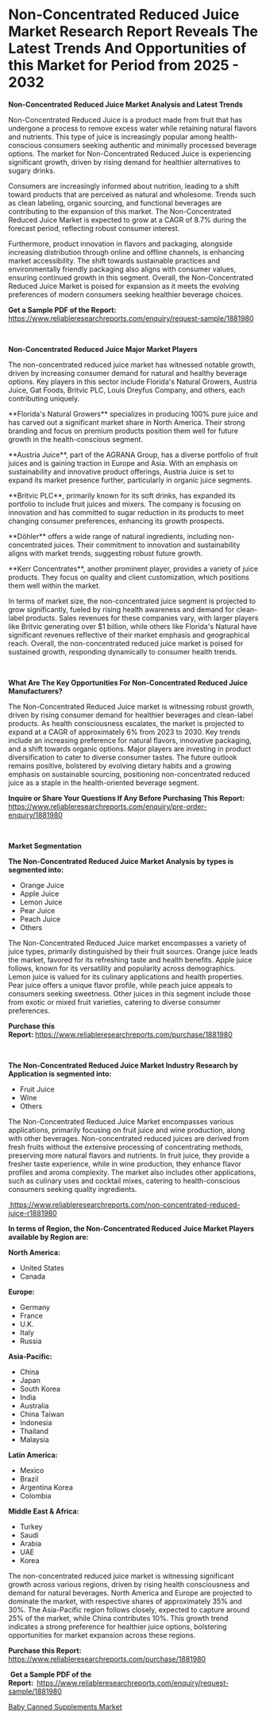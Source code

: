 <p><h1>Non-Concentrated Reduced Juice Market Research Report Reveals The Latest Trends And Opportunities of this Market for Period from 2025 - 2032</h1></p><p><strong>Non-Concentrated Reduced Juice Market Analysis and Latest Trends</strong></p>
<p><p>Non-Concentrated Reduced Juice is a product made from fruit that has undergone a process to remove excess water while retaining natural flavors and nutrients. This type of juice is increasingly popular among health-conscious consumers seeking authentic and minimally processed beverage options. The market for Non-Concentrated Reduced Juice is experiencing significant growth, driven by rising demand for healthier alternatives to sugary drinks.</p><p>Consumers are increasingly informed about nutrition, leading to a shift toward products that are perceived as natural and wholesome. Trends such as clean labeling, organic sourcing, and functional beverages are contributing to the expansion of this market. The Non-Concentrated Reduced Juice Market is expected to grow at a CAGR of 8.7% during the forecast period, reflecting robust consumer interest.</p><p>Furthermore, product innovation in flavors and packaging, alongside increasing distribution through online and offline channels, is enhancing market accessibility. The shift towards sustainable practices and environmentally friendly packaging also aligns with consumer values, ensuring continued growth in this segment. Overall, the Non-Concentrated Reduced Juice Market is poised for expansion as it meets the evolving preferences of modern consumers seeking healthier beverage choices.</p></p>
<p><strong>Get a Sample PDF of the Report:&nbsp;</strong> <a href="https://www.reliableresearchreports.com/enquiry/request-sample/1881980?utm_campaign=2737&utm_medium=2&utm_source=Github&utm_content=ia&utm_term=07042025&utm_id=non-concentrated-reduced-juice">https://www.reliableresearchreports.com/enquiry/request-sample/1881980</a></p>
<p>&nbsp;</p>
<p><strong>Non-Concentrated Reduced Juice Major Market Players</strong></p>
<p><p>The non-concentrated reduced juice market has witnessed notable growth, driven by increasing consumer demand for natural and healthy beverage options. Key players in this sector include Florida's Natural Growers, Austria Juice, Gat Foods, Britvic PLC, Louis Dreyfus Company, and others, each contributing uniquely.</p><p>**Florida's Natural Growers** specializes in producing 100% pure juice and has carved out a significant market share in North America. Their strong branding and focus on premium products position them well for future growth in the health-conscious segment.</p><p>**Austria Juice**, part of the AGRANA Group, has a diverse portfolio of fruit juices and is gaining traction in Europe and Asia. With an emphasis on sustainability and innovative product offerings, Austria Juice is set to expand its market presence further, particularly in organic juice segments.</p><p>**Britvic PLC**, primarily known for its soft drinks, has expanded its portfolio to include fruit juices and mixers. The company is focusing on innovation and has committed to sugar reduction in its products to meet changing consumer preferences, enhancing its growth prospects.</p><p>**Döhler** offers a wide range of natural ingredients, including non-concentrated juices. Their commitment to innovation and sustainability aligns with market trends, suggesting robust future growth.</p><p>**Kerr Concentrates**, another prominent player, provides a variety of juice products. They focus on quality and client customization, which positions them well within the market.</p><p>In terms of market size, the non-concentrated juice segment is projected to grow significantly, fueled by rising health awareness and demand for clean-label products. Sales revenues for these companies vary, with larger players like Britvic generating over $1 billion, while others like Florida's Natural have significant revenues reflective of their market emphasis and geographical reach. Overall, the non-concentrated reduced juice market is poised for sustained growth, responding dynamically to consumer health trends.</p></p>
<p>&nbsp;</p>
<p><strong>What Are The Key Opportunities For Non-Concentrated Reduced Juice Manufacturers?</strong></p>
<p><p>The Non-Concentrated Reduced Juice market is witnessing robust growth, driven by rising consumer demand for healthier beverages and clean-label products. As health consciousness escalates, the market is projected to expand at a CAGR of approximately 6% from 2023 to 2030. Key trends include an increasing preference for natural flavors, innovative packaging, and a shift towards organic options. Major players are investing in product diversification to cater to diverse consumer tastes. The future outlook remains positive, bolstered by evolving dietary habits and a growing emphasis on sustainable sourcing, positioning non-concentrated reduced juice as a staple in the health-oriented beverage segment.</p></p>
<p><strong>Inquire or Share Your Questions If Any Before Purchasing This Report:</strong> <a href="https://www.reliableresearchreports.com/enquiry/pre-order-enquiry/1881980?utm_campaign=2737&utm_medium=2&utm_source=Github&utm_content=ia&utm_term=07042025&utm_id=non-concentrated-reduced-juice">https://www.reliableresearchreports.com/enquiry/pre-order-enquiry/1881980</a></p>
<p>&nbsp;</p>
<p><strong>Market Segmentation</strong></p>
<p><strong>The Non-Concentrated Reduced Juice Market Analysis by types is segmented into:</strong></p>
<p><ul><li>Orange Juice</li><li>Apple Juice</li><li>Lemon Juice</li><li>Pear Juice</li><li>Peach Juice</li><li>Others</li></ul></p>
<p><p>The Non-Concentrated Reduced Juice market encompasses a variety of juice types, primarily distinguished by their fruit sources. Orange juice leads the market, favored for its refreshing taste and health benefits. Apple juice follows, known for its versatility and popularity across demographics. Lemon juice is valued for its culinary applications and health properties. Pear juice offers a unique flavor profile, while peach juice appeals to consumers seeking sweetness. Other juices in this segment include those from exotic or mixed fruit varieties, catering to diverse consumer preferences.</p></p>
<p><strong>Purchase this Report:&nbsp;</strong><a href="https://www.reliableresearchreports.com/purchase/1881980?utm_campaign=2737&utm_medium=2&utm_source=Github&utm_content=ia&utm_term=07042025&utm_id=non-concentrated-reduced-juice">https://www.reliableresearchreports.com/purchase/1881980</a></p>
<p>&nbsp;</p>
<p><strong>The Non-Concentrated Reduced Juice Market Industry Research by Application is segmented into:</strong></p>
<p><ul><li>Fruit Juice</li><li>Wine</li><li>Others</li></ul></p>
<p><p>The Non-Concentrated Reduced Juice Market encompasses various applications, primarily focusing on fruit juice and wine production, along with other beverages. Non-concentrated reduced juices are derived from fresh fruits without the extensive processing of concentrating methods, preserving more natural flavors and nutrients. In fruit juice, they provide a fresher taste experience, while in wine production, they enhance flavor profiles and aroma complexity. The market also includes other applications, such as culinary uses and cocktail mixes, catering to health-conscious consumers seeking quality ingredients.</p></p>
<p><a href="https://www.reliableresearchreports.com/non-concentrated-reduced-juice-r1881980?utm_campaign=2737&utm_medium=2&utm_source=Github&utm_content=ia&utm_term=07042025&utm_id=non-concentrated-reduced-juice">&nbsp;https://www.reliableresearchreports.com/non-concentrated-reduced-juice-r1881980</a></p>
<p><strong>In terms of Region, the Non-Concentrated Reduced Juice Market Players available by Region are:</strong></p>
<p>
    <p> <strong> North America: </strong>
        <ul>
            <li>United States</li>
            <li>Canada</li>
        </ul>
        </p> 
    <p> <strong> Europe: </strong>
        <ul>
            <li>Germany</li>
            <li>France</li>
            <li>U.K.</li>
            <li>Italy</li>
            <li>Russia</li>
        </ul>
        </p> 
    <p> <strong> Asia-Pacific: </strong>
        <ul>
            <li>China</li>
            <li>Japan</li>
            <li>South Korea</li>
            <li>India</li>
            <li>Australia</li>
            <li>China Taiwan</li>
            <li>Indonesia</li>
            <li>Thailand</li>
            <li>Malaysia</li>
        </ul>
        </p> 
    <p> <strong> Latin America: </strong>
        <ul>
            <li>Mexico</li>
            <li>Brazil</li>
            <li>Argentina Korea</li>
            <li>Colombia</li>
        </ul>
        </p> 
    <p> <strong> Middle East & Africa: </strong>
        <ul>
            <li>Turkey</li>
            <li>Saudi</li>
            <li>Arabia</li>
            <li>UAE</li>
            <li>Korea</li>
        </ul>
    </p>
    </p>
<p><p>The non-concentrated reduced juice market is witnessing significant growth across various regions, driven by rising health consciousness and demand for natural beverages. North America and Europe are projected to dominate the market, with respective shares of approximately 35% and 30%. The Asia-Pacific region follows closely, expected to capture around 25% of the market, while China contributes 10%. This growth trend indicates a strong preference for healthier juice options, bolstering opportunities for market expansion across these regions.</p></p>
<p><strong>Purchase this Report: </strong><a href="https://www.reliableresearchreports.com/purchase/1881980?utm_campaign=2737&utm_medium=2&utm_source=Github&utm_content=ia&utm_term=07042025&utm_id=non-concentrated-reduced-juice">https://www.reliableresearchreports.com/purchase/1881980</a></p>
<p>&nbsp;<strong>Get a Sample PDF of the Report:&nbsp;&nbsp;</strong><a href="https://www.reliableresearchreports.com/enquiry/request-sample/1881980?utm_campaign=2737&utm_medium=2&utm_source=Github&utm_content=ia&utm_term=07042025&utm_id=non-concentrated-reduced-juice">https://www.reliableresearchreports.com/enquiry/request-sample/1881980</a></p>
<p><strong></strong></p>
<p><p><a href="https://github.com/vitrilaoire/Market-Research-Report-List-1/blob/main/baby-canned-supplements-market.md?utm_campaign=2737&utm_medium=2&utm_source=Github&utm_content=ia&utm_term=07042025&utm_id=non-concentrated-reduced-juice">Baby Canned Supplements Market</a></p></p>